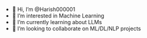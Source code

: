 - 👋 Hi, I’m @Harish000001
- 👀 I’m interested in Machine Learning
- 🌱 I’m currently learning about LLMs
- 💞️ I’m looking to collaborate on ML/DL/NLP projects

<!---
Harish000001/Harish000001 is a ✨ special ✨ repository because its `README.md` (this file) appears on your GitHub profile.
You can click the Preview link to take a look at your changes.
--->
